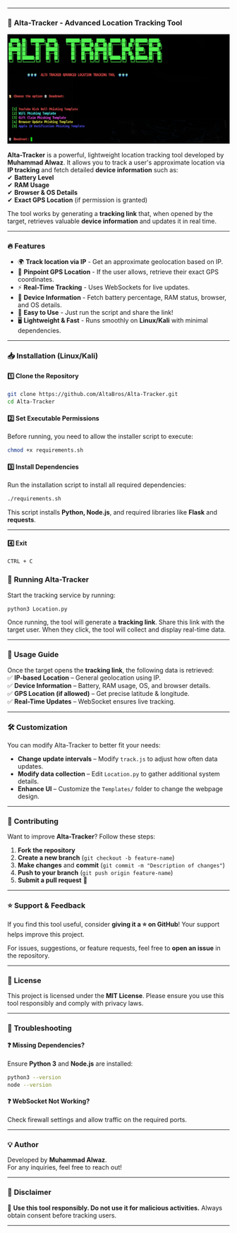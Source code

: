
---

### 📌 **Alta-Tracker - Advanced Location Tracking Tool**  



![Alta-Tracker Screenshot](Templates/Tool1.png)  




**Alta-Tracker** is a powerful, lightweight location tracking tool developed by **Muhammad Alwaz**. It allows you to track a user's approximate location via **IP tracking** and fetch detailed **device information** such as:  
✔ **Battery Level**  
✔ **RAM Usage**  
✔ **Browser & OS Details**  
✔ **Exact GPS Location** (if permission is granted)  

The tool works by generating a **tracking link** that, when opened by the target, retrieves valuable **device information** and updates it in real time.  

---

### 🔥 **Features**  

- 🌍 **Track location via IP** - Get an approximate geolocation based on IP.  
- 📡 **Pinpoint GPS Location** - If the user allows, retrieve their exact GPS coordinates.  
- ⚡ **Real-Time Tracking** - Uses WebSockets for live updates.  
- 📱 **Device Information** - Fetch battery percentage, RAM status, browser, and OS details.  
- 🔧 **Easy to Use** - Just run the script and share the link!  
- 🖥 **Lightweight & Fast** - Runs smoothly on **Linux/Kali** with minimal dependencies.  

---

### 📥 **Installation (Linux/Kali)**  

#### **1️⃣ Clone the Repository**  
```bash
git clone https://github.com/AltaBros/Alta-Tracker.git
cd Alta-Tracker
```

#### **2️⃣ Set Executable Permissions**  
Before running, you need to allow the installer script to execute:  
```bash
chmod +x requirements.sh
```

#### **3️⃣ Install Dependencies**  
Run the installation script to install all required dependencies:  
```bash
./requirements.sh
```
This script installs **Python, Node.js**, and required libraries like **Flask** and **requests**.

---


#### **4️⃣ Exit**  
```bash
CTRL + C
```

### 🚀 **Running Alta-Tracker**  
Start the tracking service by running:  
```bash
python3 Location.py
```
Once running, the tool will generate a **tracking link**. Share this link with the target user. When they click, the tool will collect and display real-time data.

---

### 📑 **Usage Guide**  

Once the target opens the **tracking link**, the following data is retrieved:  
✅ **IP-based Location** – General geolocation using IP.  
✅ **Device Information** – Battery, RAM usage, OS, and browser details.  
✅ **GPS Location (if allowed)** – Get precise latitude & longitude.  
✅ **Real-Time Updates** – WebSocket ensures live tracking.  

---

### 🛠 **Customization**  

You can modify Alta-Tracker to better fit your needs:  

- **Change update intervals** – Modify `track.js` to adjust how often data updates.  
- **Modify data collection** – Edit `Location.py` to gather additional system details.  
- **Enhance UI** – Customize the `Templates/` folder to change the webpage design.  

---

### 🤝 **Contributing**  

Want to improve **Alta-Tracker**? Follow these steps:  

1. **Fork the repository**  
2. **Create a new branch** (`git checkout -b feature-name`)  
3. **Make changes** and **commit** (`git commit -m "Description of changes"`)  
4. **Push to your branch** (`git push origin feature-name`)  
5. **Submit a pull request** 🚀  

---

### ⭐ **Support & Feedback**  

If you find this tool useful, consider **giving it a ⭐ on GitHub**! Your support helps improve this project.  

For issues, suggestions, or feature requests, feel free to **open an issue** in the repository.  

---

### 📜 **License**  
This project is licensed under the **MIT License**. Please ensure you use this tool responsibly and comply with privacy laws.  

---

### 🔧 **Troubleshooting**  

#### ❓ **Missing Dependencies?**  
Ensure **Python 3** and **Node.js** are installed:  
```bash
python3 --version
node --version
```

#### ❓ **WebSocket Not Working?**  
Check firewall settings and allow traffic on the required ports.

---

### 💡 **Author**  
Developed by **Muhammad Alwaz**.  
For any inquiries, feel free to reach out!  

---

### 🚨 **Disclaimer**  
🚫 **Use this tool responsibly. Do not use it for malicious activities.** Always obtain consent before tracking users.  

---

